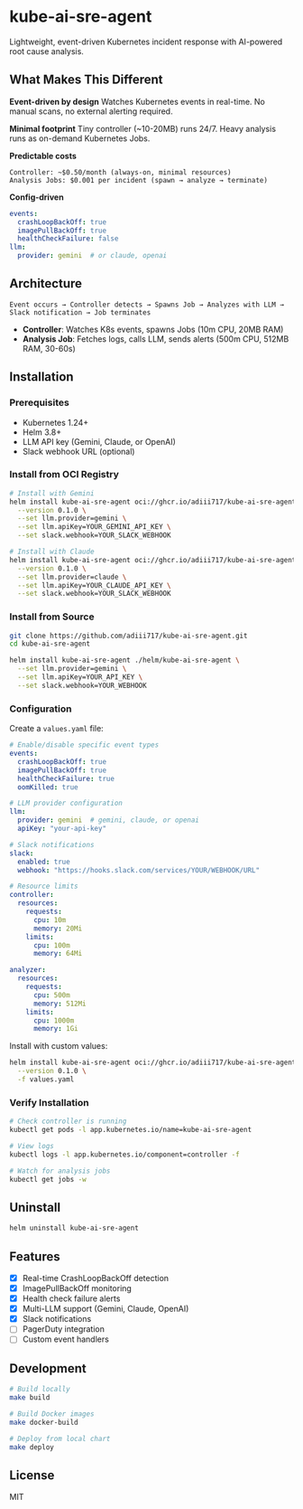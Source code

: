 # kube-ai-sre-agent

Lightweight, event-driven Kubernetes incident response with AI-powered root cause analysis.

## What Makes This Different

**Event-driven by design**
Watches Kubernetes events in real-time. No manual scans, no external alerting required.

**Minimal footprint**
Tiny controller (~10-20MB) runs 24/7. Heavy analysis runs as on-demand Kubernetes Jobs.

**Predictable costs**
```
Controller: ~$0.50/month (always-on, minimal resources)
Analysis Jobs: $0.001 per incident (spawn → analyze → terminate)
```

**Config-driven**
```yaml
events:
  crashLoopBackOff: true
  imagePullBackOff: true
  healthCheckFailure: false
llm:
  provider: gemini  # or claude, openai
```

## Architecture

```
Event occurs → Controller detects → Spawns Job → Analyzes with LLM → Slack notification → Job terminates
```

- **Controller**: Watches K8s events, spawns Jobs (10m CPU, 20MB RAM)
- **Analysis Job**: Fetches logs, calls LLM, sends alerts (500m CPU, 512MB RAM, 30-60s)

## Installation

### Prerequisites

- Kubernetes 1.24+
- Helm 3.8+
- LLM API key (Gemini, Claude, or OpenAI)
- Slack webhook URL (optional)

### Install from OCI Registry

```bash
# Install with Gemini
helm install kube-ai-sre-agent oci://ghcr.io/adiii717/kube-ai-sre-agent \
  --version 0.1.0 \
  --set llm.provider=gemini \
  --set llm.apiKey=YOUR_GEMINI_API_KEY \
  --set slack.webhook=YOUR_SLACK_WEBHOOK

# Install with Claude
helm install kube-ai-sre-agent oci://ghcr.io/adiii717/kube-ai-sre-agent \
  --version 0.1.0 \
  --set llm.provider=claude \
  --set llm.apiKey=YOUR_CLAUDE_API_KEY \
  --set slack.webhook=YOUR_SLACK_WEBHOOK
```

### Install from Source

```bash
git clone https://github.com/adiii717/kube-ai-sre-agent.git
cd kube-ai-sre-agent

helm install kube-ai-sre-agent ./helm/kube-ai-sre-agent \
  --set llm.provider=gemini \
  --set llm.apiKey=YOUR_API_KEY \
  --set slack.webhook=YOUR_WEBHOOK
```

### Configuration

Create a `values.yaml` file:

```yaml
# Enable/disable specific event types
events:
  crashLoopBackOff: true
  imagePullBackOff: true
  healthCheckFailure: true
  oomKilled: true

# LLM provider configuration
llm:
  provider: gemini  # gemini, claude, or openai
  apiKey: "your-api-key"

# Slack notifications
slack:
  enabled: true
  webhook: "https://hooks.slack.com/services/YOUR/WEBHOOK/URL"

# Resource limits
controller:
  resources:
    requests:
      cpu: 10m
      memory: 20Mi
    limits:
      cpu: 100m
      memory: 64Mi

analyzer:
  resources:
    requests:
      cpu: 500m
      memory: 512Mi
    limits:
      cpu: 1000m
      memory: 1Gi
```

Install with custom values:

```bash
helm install kube-ai-sre-agent oci://ghcr.io/adiii717/kube-ai-sre-agent \
  --version 0.1.0 \
  -f values.yaml
```

### Verify Installation

```bash
# Check controller is running
kubectl get pods -l app.kubernetes.io/name=kube-ai-sre-agent

# View logs
kubectl logs -l app.kubernetes.io/component=controller -f

# Watch for analysis jobs
kubectl get jobs -w
```

## Uninstall

```bash
helm uninstall kube-ai-sre-agent
```

## Features

- [x] Real-time CrashLoopBackOff detection
- [x] ImagePullBackOff monitoring
- [x] Health check failure alerts
- [x] Multi-LLM support (Gemini, Claude, OpenAI)
- [x] Slack notifications
- [ ] PagerDuty integration
- [ ] Custom event handlers

## Development

```bash
# Build locally
make build

# Build Docker images
make docker-build

# Deploy from local chart
make deploy
```

## License

MIT

